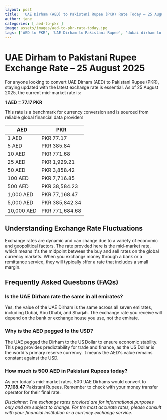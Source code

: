 ```yaml
---
layout: post
title:  'UAE Dirham (AED) to Pakistani Rupee (PKR) Rate Today – 25 August 2025'
author: jane
categories: [ aed-to-pkr ]
image: assets/images/aed-to-pkr-rate-today.jpg
tags: ['AED to PKR', 'UAE Dirham to Pakistani Rupee', 'dubai dirham to pkr', 'dirham rate in pakistan today', 'uae exchange rate pakistan']
---
```


# UAE Dirham to Pakistani Rupee Exchange Rate – 25 August 2025

For anyone looking to convert UAE Dirham (AED) to Pakistani Rupee (PKR), staying updated with the latest exchange rate is essential. As of 25 August 2025, the current mid-market rate is:

**1 AED = 77.17 PKR**

This rate is a benchmark for currency conversion and is sourced from reliable global financial data providers.

| AED | PKR |
| --- | --- |
| 1 AED | PKR 77.17 |
| 5 AED | PKR 385.84 |
| 10 AED | PKR 771.68 |
| 25 AED | PKR 1,929.21 |
| 50 AED | PKR 3,858.42 |
| 100 AED | PKR 7,716.85 |
| 500 AED | PKR 38,584.23 |
| 1,000 AED | PKR 77,168.47 |
| 5,000 AED | PKR 385,842.34 |
| 10,000 AED | PKR 771,684.68 |


## Understanding Exchange Rate Fluctuations

Exchange rates are dynamic and can change due to a variety of economic and geopolitical factors. The rate provided here is the mid-market rate, which means it's the midpoint between the buy and sell rates on the global currency markets. When you exchange money through a bank or a remittance service, they will typically offer a rate that includes a small margin.

## Frequently Asked Questions (FAQs)

### Is the UAE Dirham rate the same in all emirates?

Yes, the value of the UAE Dirham is the same across all seven emirates, including Dubai, Abu Dhabi, and Sharjah. The exchange rate you receive will depend on the bank or exchange house you use, not the emirate.

### Why is the AED pegged to the USD?

The UAE pegged the Dirham to the US Dollar to ensure economic stability. This peg provides predictability for trade and finance, as the US Dollar is the world's primary reserve currency. It means the AED's value remains constant against the USD.

### How much is 500 AED in Pakistani Rupees today?

As per today's mid-market rates, 500 UAE Dirhams would convert to **77,168.47** Pakistani Rupees. Remember to check with your money transfer operator for their final rate.



*Disclaimer: The exchange rates provided are for informational purposes only and are subject to change. For the most accurate rates, please consult with your financial institution or a currency exchange service.*
